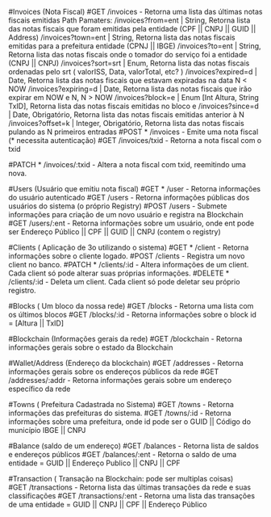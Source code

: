 #Invoices (Nota Fiscal) 
  #GET /invoices - Retorna uma lista das últimas notas fiscais emitidas 
    Path Pamaters:
      /invoices?from=ent    | String, Retorna lista das notas fiscais que foram emitidas pela entidade (CPF || CNPJ || GUID || Address)
      /invoices?town=ent    | String, Retorna lista das notas fiscais emitidas para a prefeitura entidade (CPNJ || IBGE)
      /invoices?to=ent      | String, Retorna lista das notas fiscais onde o tomador do serviço foi a entidade (CNPJ || CNPJ)
      /invoices?sort=srt    | Enum, Retorna lista das notas fiscais ordenadas pelo srt ( valorISS, Data, valorTotal, etc? )
      /invoices?expired=d   | Date, Retorna lista das notas fiscais que estavam expiradas na data N < NOW
      /invoices?expiring=d  | Date, Retorna lista das notas fiscais que irão expirar em NOW e N, N > NOW
      /invoices?block=e     | Enum [Int Altura, String TxID], Retorna lista das notas fiscais emitidas no bloco e
      /invoices?since=d     | Date, Obrigatório, Retorna lista das notas fiscais emitidas anterior à N
      /invoices?offset=k    | Integer, Obrigatório, Retorna lista das notas fiscais pulando as N primeiros entradas
  #POST * /invoices - Emite uma nota fiscal (* necessita autenticação)
  #GET /invoices/txid - Retorna a nota fiscal com o txid 
  
  #PATCH * /invoices/:txid - Altera a nota fiscal com txid, reemitindo uma nova.

#Users (Usuário que emitiu nota fiscal) 
  #GET * /user - Retorna informações do usuário autenticado
  #GET /users - Retorna informações públicas dos usuários do sistema (o próprio Registry)
  #POST /users - Submete informações para criação de um novo usuário e registra na Blockchain
  #GET /users/:ent - Retorna informações sobre um usuário, onde ent pode ser Endereço Público || CPF || GUID || CNPJ (contem o registry)

#Clients ( Aplicação de 3o utilizando o sistema)
  #GET * /client - Retorna informações sobre o cliente logado.
  #POST /clients - Registra um novo client no banco.
  #PATCH * /clients/:id - Altera informações de um client. Cada client só pode alterar suas próprias informações.
  #DELETE * /clients/:id - Deleta um client. Cada client só pode deletar seu próprio registro. 
  
#Blocks ( Um bloco da nossa rede) 
  #GET /blocks - Retorna uma lista com os últimos blocos
  #GET /blocks/:id - Retorna informações sobre o block id = [Altura || TxID]

#Blockchain (Informações gerais da rede)
  #GET /blockchain - Retorna informações gerais sobre o estado da Blockchain
  
#Wallet/Address (Endereço da blockchain) 
  #GET /addresses - Retorna informações gerais sobre os endereços públicos da rede
  #GET /addresses/:addr - Retorna informações gerais sobre um endereço específico da rede

#Towns ( Prefeitura Cadastrada no Sistema)
  #GET /towns - Retorna informações das prefeituras do sistema.
  #GET /towns/:id - Retorna informações sobre uma prefeitura, onde id pode ser o GUID || Código do município IBGE || CNPJ 

#Balance (saldo de um endereço)
  #GET /balances - Retorna lista de saldos e endereços públicos
  #GET /balances/:ent - Retorna o saldo de uma entidade = GUID || Endereço Publico || CNPJ || CPF

#Transaction ( Transação na Blockchain: pode ser multiplas coisas)      
  #GET /transactions - Retorna lista das últimas transações da rede e suas classificações
  #GET /transactions/:ent  - Retorna uma lista das transações de uma entidade = GUID || CNPJ || CPF || Endereço Público